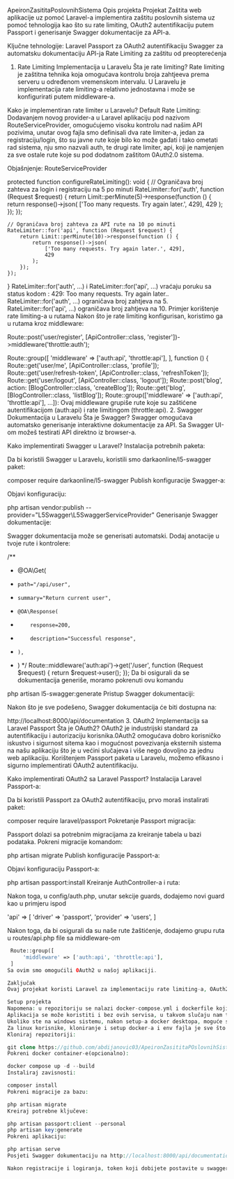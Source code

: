 ApeironZasititaPoslovnihSistema
Opis projekta
Projekat Zaštita web aplikacije uz pomoć Laravel-a implementira zaštitu poslovnih sistema uz pomoć tehnologija kao što su rate limiting, OAuth2 autentifikaciju putem Passport i generisanje Swagger dokumentacije za API-a.

Ključne tehnologije:
Laravel
Passport za OAuth2 autentifikaciju
Swagger za automatsku dokumentaciju API-ja
Rate Limiting za zaštitu od preopterećenja
1. Rate Limiting Implementacija u Laravelu
Šta je rate limiting?
Rate limiting je zaštitna tehnika koja omogućava kontrolu broja zahtjeeva prema serveru u određenom vremenskom intervalu. U Laravelu je implementacija rate limiting-a relativno jednostavna i može se konfigurirati putem middleware-a.

Kako je implementiran rate limiter u Laravelu?
Default Rate Limiting: Dodavanjem novog provider-a u Laravel aplikaciju pod nazivom RouteServiceProvider, omogućujemo visoku kontrolu nad našim API pozivima, unutar ovog fajla smo definisali dva rate limiter-a, jedan za registraciju/login, što su javne rute koje bilo ko može gađati i tako ometati rad sistema, nju smo nazvali auth, te drugi rate limiter, api, koji je namjenjen za sve ostale rute koje su pod dodatnom zaštitom 0Auth2.0 sistema.

Objašnjenje:
RouteServiceProvider

protected function configureRateLimiting(): void
{
    // Ograničava broj zahteva za login i registraciju na 5 po minuti
    RateLimiter::for('auth', function (Request $request) {
        return Limit::perMinute(5)->response(function () {
            return response()->json(
                ['Too many requests. Try again later.', 429],
                429
            );
        });
    });

    // Ograničava broj zahteva za API rute na 10 po minuti
    RateLimiter::for('api', function (Request $request) {
        return Limit::perMinute(10)->response(function () {
            return response()->json(
                ['Too many requests. Try again later.', 429],
                429
            );
        });
    });
}
RateLimiter::for('auth', ...) i RateLimiter::for('api', ...) vraćaju poruku sa status kodom : 429: Too many requests. Try again later..
RateLimiter::for('auth', ...) ograničava broj zahtjeva na 5.
RateLimiter::for('api', ...) ograničava broj zahtjeva na 10.
Primjer korištenje rate limiting-a u rutama
Nakon što je rate limiting konfigurisan, koristimo ga u rutama kroz middleware:

Route::post('user/register', [ApiController::class, 'register'])->middleware('throttle:auth');

Route::group([
    'middleware' => ['auth:api', 'throttle:api'],
], function () {
    Route::get('user/me', [ApiController::class, 'profile']);
    Route::get('user/refresh-token', [ApiController::class, 'refreshToken']);
    Route::get('user/logout', [ApiController::class, 'logout']);
    Route::post('blog', action: [BlogController::class, 'createBlog']);
    Route::get('blog', [BlogController::class, 'listBlog']);
Route::group(['middleware' => ['auth:api', 'throttle:api'], ...]):
Ovaj middleware grupiše rute koje su zaštićene autentifikacijom (auth:api) i rate limitingom (throttle:api).
2. Swagger Dokumentacija u Laravelu
Šta je Swagger?
Swagger omogućava automatsko generisanje interaktivne dokumentacije za API. Sa Swagger UI-om možeš testirati API direktno iz browser-a.

Kako implementirati Swagger u Laravel?
Instalacija potrebnih paketa:

Da bi koristili Swagger u Laravelu, koristili smo darkaonline/l5-swagger paket:

composer require darkaonline/l5-swagger
Publish konfiguracije Swagger-a:

Objavi konfiguraciju:

php artisan vendor:publish --provider="L5Swagger\L5SwaggerServiceProvider"
Generisanje Swagger dokumentacije:

Swagger dokumentacija može se generisati automatski. Dodaj anotacije u tvoje rute i kontrolere:

/**
 * @OA\Get(
 *     path="/api/user",
 *     summary="Return current user",
 *     @OA\Response(
 *         response=200,
 *         description="Successful response",
 *     ),
 * )
 */
Route::middleware('auth:api')->get('/user', function (Request $request) {
    return $request->user();
});
Da bi osigurali da se dokumentacija generiše, moramo pokrenuti ovu komandu

php artisan l5-swagger:generate
Pristup Swagger dokumentaciji:

Nakon što je sve podešeno, Swagger dokumentacija će biti dostupna na:

http://localhost:8000/api/documentation
3. OAuth2 Implementacija sa Laravel Passport
Šta je OAuth2?
OAuth2 je industrijski standard za autentifikaciju i autorizaciju korisnika.0Auth2 omogućava dobro korisničko iskustvo i sigurnost sitema kao i mogućnost povezivanja eksternih sistema na našu aplikaciju što je u većini slučajeva i više nego dovoljno za jednu web aplikaciju. Korištenjem Passport paketa u Laravelu, možemo efikasno i sigurno implementirati OAuth2 autentifikaciju.

Kako implementirati OAuth2 sa Laravel Passport?
Instalacija Laravel Passport-a:

Da bi koristili Passport za OAuth2 autentifikaciju, prvo moraš instalirati paket:

composer require laravel/passport
Pokretanje Passport migracija:

Passport dolazi sa potrebnim migracijama za kreiranje tabela u bazi podataka. Pokreni migracije komandom:

php artisan migrate
Publish konfiguracije Passport-a:

Objavi konfiguraciju Passport-a:

php artisan passport:install
Kreiranje AuthController-a i ruta:

Nakon toga, u config/auth.php, unutar sekcije guards, dodajemo novi guard kao u primjeru ispod

'api' => [ 'driver' => 'passport', 'provider' => 'users', ]

Nakon toga, da bi osigurali da su naše rute žaštićenje, dodajemo grupu ruta u routes/api.php file sa middleware-om

```php
 Route::group([
     'middleware' => ['auth:api', 'throttle:api'],
 ]
Sa ovim smo omogućili 0Auth2 u našoj aplikaciji.

Zaključak
Ovaj projekat koristi Laravel za implementaciju rate limiting-a, OAuth2 autentifikacije preko Passport-a i generisanje Swagger dokumentacije. Ove komponente poboljšavaju sigurnost i omogućavaju lako testiranje i integraciju sa drugim sistemima. Ova dokumentacija je kratki prikaz setup-a i koda koji je potreban da postigne ova funkcionalnost.

Setup projekta
Napomena: u repozitoriju se nalazi docker-compose.yml i dockerfile koji su potrebni za korištenje ovog sistema,
Aplikacija se može koristiti i bez ovih servisa, u takvom slučaju nam treba Laravel instalacija lokalno i postgresql server za bazu, ova metoda nije preporucena te .env.example fajl nije postavljen prema tim kriterijama
Ukoliko ste na windows sistemu, nakon setup-a docker desktopa, moguće su loše performanse u swagger dokumenatciji ukoliko nemate namješten WSL, druga opcija po kojoj je .env.example fajl postavljen je da koristite lokalnun laravel konfiguraciju i baze kroz docker.
Za linux korisnike, kloniranje i setup docker-a i env fajla je sve što treba da se sistem pokrene i radi efikasno.
Kloniraj repozitoriji:

git clone https://github.com/abdijanovic03/ApeironZasititaPOslovnihSistema.git
Pokreni docker container-e(opcionalno):

docker compose up -d --build
Instaliraj zavisnosti:

composer install
Pokreni migracije za bazu:

php artisan migrate
Kreiraj potrebne ključeve:

php artisan passport:client --personal
php artisan key:generate
Pokreni aplikaciju:

php artisan serve
Posjeti Swagger dokumentaciju na http://localhost:8000/api/documentation.

Nakon registracije i logiranja, token koji dobijete postavite u swagger u gornjem desnom uglu.
